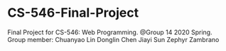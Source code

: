 # CS-546-Final-Project
Final Project for CS-546: Web Programming.
@Group 14 2020 Spring.
Group member:
 Chuanyao Lin
 Donglin Chen
 Jiayi Sun
 Zephyr Zambrano
